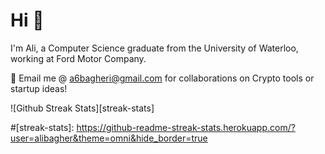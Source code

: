 # Hi 👋

I'm Ali, a Computer Science graduate from the University of Waterloo, working at Ford Motor Company.

👯 Email me @ a6bagheri@gmail.com for collaborations on Crypto tools or startup ideas!

![Github Streak Stats][streak-stats]

#[streak-stats]: https://github-readme-streak-stats.herokuapp.com/?user=alibagher&theme=omni&hide_border=true
